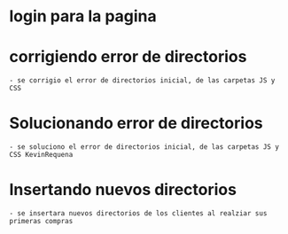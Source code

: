 # login para la pagina 

# corrigiendo error de directorios
    - se corrigio el error de directorios inicial, de las carpetas JS y CSS
# Solucionando error de directorios
    - se soluciono el error de directorios inicial, de las carpetas JS y CSS KevinRequena

# Insertando nuevos directorios
    - se insertara nuevos directorios de los clientes al realziar sus primeras compras 
